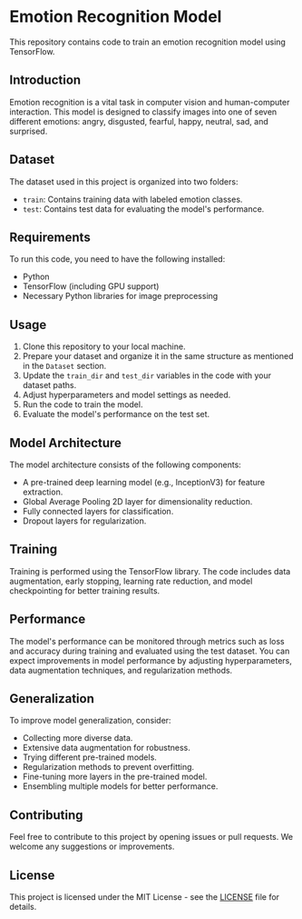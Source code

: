 # Emotion Recognition Model

This repository contains code to train an emotion recognition model using TensorFlow.
## Introduction

Emotion recognition is a vital task in computer vision and human-computer interaction. This model is designed to classify images into one of seven different emotions: angry, disgusted, fearful, happy, neutral, sad, and surprised.

## Dataset

The dataset used in this project is organized into two folders:
- `train`: Contains training data with labeled emotion classes.
- `test`: Contains test data for evaluating the model's performance.

## Requirements

To run this code, you need to have the following installed:
- Python
- TensorFlow (including GPU support)
- Necessary Python libraries for image preprocessing

## Usage

1. Clone this repository to your local machine.
2. Prepare your dataset and organize it in the same structure as mentioned in the `Dataset` section.
3. Update the `train_dir` and `test_dir` variables in the code with your dataset paths.
4. Adjust hyperparameters and model settings as needed.
5. Run the code to train the model.
6. Evaluate the model's performance on the test set.

## Model Architecture

The model architecture consists of the following components:
- A pre-trained deep learning model (e.g., InceptionV3) for feature extraction.
- Global Average Pooling 2D layer for dimensionality reduction.
- Fully connected layers for classification.
- Dropout layers for regularization.

## Training

Training is performed using the TensorFlow library. The code includes data augmentation, early stopping, learning rate reduction, and model checkpointing for better training results.

## Performance

The model's performance can be monitored through metrics such as loss and accuracy during training and evaluated using the test dataset. You can expect improvements in model performance by adjusting hyperparameters, data augmentation techniques, and regularization methods.

## Generalization

To improve model generalization, consider:
- Collecting more diverse data.
- Extensive data augmentation for robustness.
- Trying different pre-trained models.
- Regularization methods to prevent overfitting.
- Fine-tuning more layers in the pre-trained model.
- Ensembling multiple models for better performance.

## Contributing

Feel free to contribute to this project by opening issues or pull requests. We welcome any suggestions or improvements.

## License

This project is licensed under the MIT License - see the [LICENSE](LICENSE) file for details.
